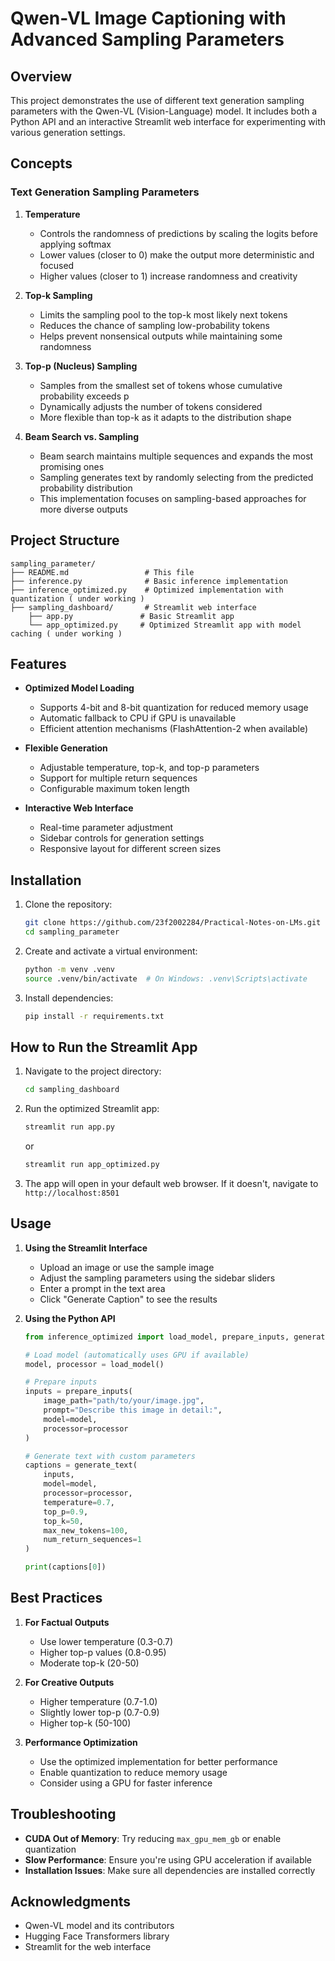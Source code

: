 # Qwen-VL Image Captioning with Advanced Sampling Parameters

## Overview
This project demonstrates the use of different text generation sampling parameters with the Qwen-VL (Vision-Language) model. It includes both a Python API and an interactive Streamlit web interface for experimenting with various generation settings.

## Concepts

### Text Generation Sampling Parameters
1. **Temperature**
   - Controls the randomness of predictions by scaling the logits before applying softmax
   - Lower values (closer to 0) make the output more deterministic and focused
   - Higher values (closer to 1) increase randomness and creativity

2. **Top-k Sampling**
   - Limits the sampling pool to the top-k most likely next tokens
   - Reduces the chance of sampling low-probability tokens
   - Helps prevent nonsensical outputs while maintaining some randomness

3. **Top-p (Nucleus) Sampling**
   - Samples from the smallest set of tokens whose cumulative probability exceeds p
   - Dynamically adjusts the number of tokens considered
   - More flexible than top-k as it adapts to the distribution shape

4. **Beam Search vs. Sampling**
   - Beam search maintains multiple sequences and expands the most promising ones
   - Sampling generates text by randomly selecting from the predicted probability distribution
   - This implementation focuses on sampling-based approaches for more diverse outputs

## Project Structure

```
sampling_parameter/
├── README.md                 # This file
├── inference.py              # Basic inference implementation
├── inference_optimized.py    # Optimized implementation with quantization ( under working )
├── sampling_dashboard/       # Streamlit web interface
    ├── app.py               # Basic Streamlit app
    └── app_optimized.py     # Optimized Streamlit app with model caching ( under working )
```

## Features

- **Optimized Model Loading**
  - Supports 4-bit and 8-bit quantization for reduced memory usage
  - Automatic fallback to CPU if GPU is unavailable
  - Efficient attention mechanisms (FlashAttention-2 when available)

- **Flexible Generation**
  - Adjustable temperature, top-k, and top-p parameters
  - Support for multiple return sequences
  - Configurable maximum token length

- **Interactive Web Interface**
  - Real-time parameter adjustment
  - Sidebar controls for generation settings
  - Responsive layout for different screen sizes

## Installation

1. Clone the repository:
   ```bash
   git clone https://github.com/23f2002284/Practical-Notes-on-LMs.git
   cd sampling_parameter
   ```

2. Create and activate a virtual environment:
   ```bash
   python -m venv .venv
   source .venv/bin/activate  # On Windows: .venv\Scripts\activate
   ```

3. Install dependencies:
   ```bash
   pip install -r requirements.txt
   ```

## How to Run the Streamlit App

1. Navigate to the project directory:
   ```bash
   cd sampling_dashboard
   ```

2. Run the optimized Streamlit app:
   ```bash
   streamlit run app.py
   ```
   or
   ```bash
   streamlit run app_optimized.py
   ```

3. The app will open in your default web browser. If it doesn't, navigate to `http://localhost:8501`

## Usage

1. **Using the Streamlit Interface**
   - Upload an image or use the sample image
   - Adjust the sampling parameters using the sidebar sliders
   - Enter a prompt in the text area
   - Click "Generate Caption" to see the results

2. **Using the Python API**
   ```python
   from inference_optimized import load_model, prepare_inputs, generate_text
   
   # Load model (automatically uses GPU if available)
   model, processor = load_model()
   
   # Prepare inputs
   inputs = prepare_inputs(
       image_path="path/to/your/image.jpg",
       prompt="Describe this image in detail:",
       model=model,
       processor=processor
   )
   
   # Generate text with custom parameters
   captions = generate_text(
       inputs,
       model=model,
       processor=processor,
       temperature=0.7,
       top_p=0.9,
       top_k=50,
       max_new_tokens=100,
       num_return_sequences=1
   )
   
   print(captions[0])
   ```

## Best Practices

1. **For Factual Outputs**
   - Use lower temperature (0.3-0.7)
   - Higher top-p values (0.8-0.95)
   - Moderate top-k (20-50)

2. **For Creative Outputs**
   - Higher temperature (0.7-1.0)
   - Slightly lower top-p (0.7-0.9)
   - Higher top-k (50-100)

3. **Performance Optimization**
   - Use the optimized implementation for better performance
   - Enable quantization to reduce memory usage
   - Consider using a GPU for faster inference

## Troubleshooting

- **CUDA Out of Memory**: Try reducing `max_gpu_mem_gb` or enable quantization
- **Slow Performance**: Ensure you're using GPU acceleration if available
- **Installation Issues**: Make sure all dependencies are installed correctly


## Acknowledgments
- Qwen-VL model and its contributors
- Hugging Face Transformers library
- Streamlit for the web interface